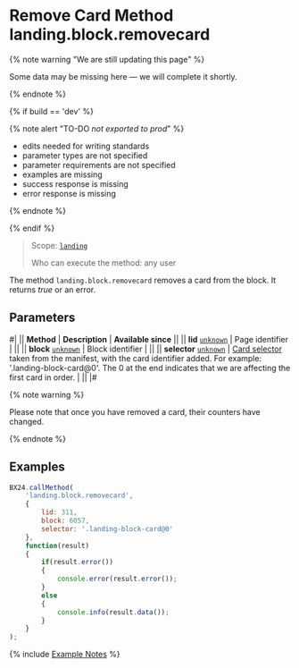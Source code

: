 # Remove Card Method landing.block.removecard

{% note warning "We are still updating this page" %}

Some data may be missing here — we will complete it shortly.

{% endnote %}

{% if build == 'dev' %}

{% note alert "TO-DO _not exported to prod_" %}

- edits needed for writing standards
- parameter types are not specified
- parameter requirements are not specified
- examples are missing
- success response is missing
- error response is missing

{% endnote %}

{% endif %}

> Scope: [`landing`](../../../scopes/permissions.md)
>
> Who can execute the method: any user

The method `landing.block.removecard` removes a card from the block. It returns *_true_* or an error.

## Parameters

#|
|| **Method** | **Description** | **Available since** ||
|| **lid**
[`unknown`](../../../data-types.md) | Page identifier | ||
|| **block**
[`unknown`](../../../data-types.md) | Block identifier | ||
|| **selector**
[`unknown`](../../../data-types.md) | [Card selector](../manifest.md#key-cards) taken from the manifest, with the card identifier added.
For example: '.landing-block-card@0'. The 0 at the end indicates that we are affecting the first card in order. | ||
|#

{% note warning %}

Please note that once you have removed a card, their counters have changed.

{% endnote %}

## Examples

```js
BX24.callMethod(
    'landing.block.removecard',
    {
        lid: 311,
        block: 6057,
        selector: '.landing-block-card@0'
    },
    function(result)
    {
        if(result.error())
        {
            console.error(result.error());
        }
        else
        {
            console.info(result.data());
        }
    }
);
```

{% include [Example Notes](../../../../_includes/examples.md) %}